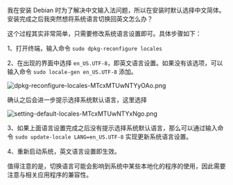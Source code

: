 我在安装 Debian 时为了解决中文输入法问题，所以在安装时默认选择中文简体。安装完成之后我突然想将系统语言切换回英文怎么办？

这个过程其实非常简单，只需要修改系统语言设置即可。具体步骤如下：

1、打开终端，输入命令 `sudo dpkg-reconfigure locales`

2、在出现的界面中选择 `en_US.UTF-8`，即英文语言设置。如果没有该选项，可以输入命令 `sudo locale-gen en_US.UTF-8` 添加。

![dpkg-reconfigure-locales-MTcxMTUwNTYyOAo.png](https://ituknown.cn/linux-media/ReconfigureLocales/dpkg-reconfigure-locales-MTcxMTUwNTYyOAo.png)

确认之后会进一步提示选择系统默认语言，这里选择

![setting-default-locales-MTcxMTUwNTYxNgo.png](https://ituknown.cn/linux-media/ReconfigureLocales/setting-default-locales-MTcxMTUwNTYxNgo.png)

3、如果上面语言设置完成之后没有提示选择系统默认语言，那么可以通过输入命令 `sudo update-locale LANG=en_US.UTF-8` 实现更新系统语言设置。

4、重新启动系统，英文语言设置即生效。

值得注意的是，切换语言可能会影响到系统中某些本地化的程序的使用，因此需要注意与相关应用程序的兼容性。
